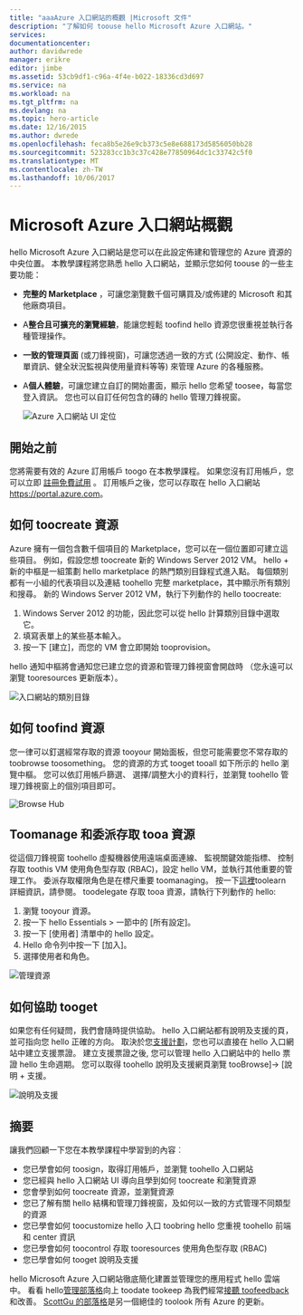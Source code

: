 ```yaml
---
title: "aaaAzure 入口網站的概觀 |Microsoft 文件"
description: "了解如何 toouse hello Microsoft Azure 入口網站。"
services: 
documentationcenter: 
author: davidwrede
manager: erikre
editor: jimbe
ms.assetid: 53cb9df1-c96a-4f4e-b022-18336cd3d697
ms.service: na
ms.workload: na
ms.tgt_pltfrm: na
ms.devlang: na
ms.topic: hero-article
ms.date: 12/16/2015
ms.author: dwrede
ms.openlocfilehash: feca8b5e26e9cb373c5e8e688173d5856050bb28
ms.sourcegitcommit: 523283cc1b3c37c428e77850964dc1c33742c5f0
ms.translationtype: MT
ms.contentlocale: zh-TW
ms.lasthandoff: 10/06/2017
---
```

# <a name="microsoft-azure-portal-overview"></a>Microsoft Azure 入口網站概觀
hello Microsoft Azure 入口網站是您可以在此設定佈建和管理您的 Azure 資源的中央位置。  本教學課程將您熟悉 hello 入口網站，並顯示您如何 toouse 的一些主要功能：

* **完整的 Marketplace** ，可讓您瀏覽數千個可購買及/或佈建的 Microsoft 和其他廠商項目。
* A**整合且可擴充的瀏覽經驗**，能讓您輕鬆 toofind hello 資源您很重視並執行各種管理操作。
* **一致的管理頁面** (或刀鋒視窗)，可讓您透過一致的方式 (公開設定、動作、帳單資訊、健全狀況監視與使用量資料等等) 來管理 Azure 的各種服務。
* A**個人體驗**，可讓您建立自訂的開始畫面，顯示 hello 您希望 toosee，每當您登入資訊。  您也可以自訂任何包含的磚的 hello 管理刀鋒視窗。
  
  ![Azure 入口網站 UI 定位][UIOrientation]

## <a name="before-you-get-started"></a>開始之前
您將需要有效的 Azure 訂用帳戶 toogo 在本教學課程。  如果您沒有訂用帳戶，您可以立即 [註冊免費試用](https://azure.microsoft.com/pricing/free-trial/) 。  訂用帳戶之後，您可以存取在 hello 入口網站<https://portal.azure.com>。

## <a name="how-toocreate-a-resource"></a>如何 toocreate 資源
Azure 擁有一個包含數千個項目的 Marketplace，您可以在一個位置即可建立這些項目。  例如，假設您想 toocreate 新的 Windows Server 2012 VM。  hello + 新的中樞是一組策劃 hello marketplace 的熱門類別目錄程式進入點。  每個類別都有一小組的代表項目以及連結 toohello 完整 marketplace，其中顯示所有類別和搜尋。 新的 Windows Server 2012 VM，執行下列動作的 hello toocreate:  

1. Windows Server 2012 的功能，因此您可以從 hello 計算類別目錄中選取它。  
2. 填寫表單上的某些基本輸入。
3. 按一下 [建立]，而您的 VM 會立即開始 tooprovision。

hello 通知中樞將會通知您已建立您的資源和管理刀鋒視窗會開啟時 （您永遠可以瀏覽 tooresources 更新版本）。

![入口網站的類別目錄][PortalCategories]

## <a name="how-toofind-your-resources"></a>如何 toofind 資源
您一律可以釘選經常存取的資源 tooyour 開始面板，但您可能需要您不常存取的 toobrowse toosomething。  您的資源的方式 tooget tooall 如下所示的 hello 瀏覽中樞。  您可以依訂用帳戶篩選、 選擇/調整大小的資料行，並瀏覽 toohello 管理刀鋒視窗上的個別項目即可。

![Browse Hub][BrowseHub]

## <a name="how-toomanage-and-delegate-access-tooa-resource"></a>Toomanage 和委派存取 tooa 資源
從這個刀鋒視窗 toohello 虛擬機器使用遠端桌面連線、 監視關鍵效能指標、 控制存取 toothis VM 使用角色型存取 (RBAC)，設定 hello VM，並執行其他重要的管理工作。  委派存取權限角色是在標尺重要 toomanaging。  按一下[這裡](active-directory/role-based-access-control-configure.md)toolearn 詳細資訊，請參閱。 toodelegate 存取 tooa 資源，請執行下列動作的 hello:

1. 瀏覽 tooyour 資源。
2. 按一下 hello Essentials > 一節中的 [所有設定]。
3. 按一下 [使用者] 清單中的 hello 設定。
4. Hello 命令列中按一下 [加入]。
5. 選擇使用者和角色。

![管理資源][ManageResource]

## <a name="how-tooget-help"></a>如何協助 tooget
如果您有任何疑問，我們會隨時提供協助。  hello 入口網站都有說明及支援的頁，並可指向您 hello 正確的方向。  取決於您[支援計劃](https://azure.microsoft.com/support/plans/)，您也可以直接在 hello 入口網站中建立支援票證。  建立支援票證之後, 您可以管理 hello 入口網站中的 hello 票證 hello 生命週期。 您可以取得 toohello 說明及支援網頁瀏覽 tooBrowse]-> [說明 + 支援。  

![說明及支援][HelpSupport]

## <a name="summary"></a>摘要
讓我們回顧一下您在本教學課程中學習到的內容︰

* 您已學會如何 toosign，取得訂用帳戶，並瀏覽 toohello 入口網站
* 您已經與 hello 入口網站 UI 導向且學到如何 toocreate 和瀏覽資源
* 您會學到如何 toocreate 資源，並瀏覽資源
* 您已了解有關 hello 結構和管理刀鋒視窗，及如何以一致的方式管理不同類型的資源
* 您已學會如何 toocustomize hello 入口 toobring hello 您重視 toohello 前端和 center 資訊
* 您已學會如何 toocontrol 存取 tooresources 使用角色型存取 (RBAC)
* 您已學會如何 tooget 說明及支援

hello Microsoft Azure 入口網站徹底簡化建置並管理您的應用程式 hello 雲端中。  看看 hello[管理部落格](https://azure.microsoft.com/blog/topics/management/)向上 toodate tookeep 為我們經常[接聽 toofeedback](https://feedback.azure.com/forums/223579-azure-preview-portal/)和改善。  [ScottGu 的部落格](http://weblogs.asp.net/scottgu)是另一個絕佳的 toolook 所有 Azure 的更新。

[UIOrientation]: ./media/azure-portal-how-to-use/azure_portal_1.png
[PortalCategories]: ./media/azure-portal-how-to-use/azure_portal_2.png
[BrowseHub]: ./media/azure-portal-how-to-use/azure_portal_3.png
[ManageResource]: ./media/azure-portal-how-to-use/azure_portal_4.png
[CustomizeBlades]: ./media/azure-portal-how-to-use/azure_portal_5.png
[HelpSupport]: ./media/azure-portal-how-to-use/azure_portal_6.png
